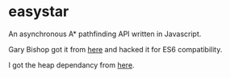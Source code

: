 # easystar

An asynchronous A\* pathfinding API written in Javascript.

Gary Bishop got it from [here](https://github.com/prettymuchbryce/easystarjs)
and hacked it for ES6 compatibility.

I got the heap dependancy from [here](https://github.com/qiao/heap.js).
